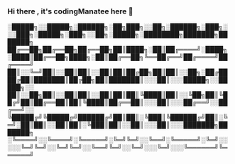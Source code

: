 ### Hi there , it's codingManatee here 👋                              

░█████╗░░█████╗░██████╗░██╗███╗░░██╗░██████╗░███╗░░░███╗░█████╗░███╗░░██╗░█████╗░████████╗███████╗███████╗
██╔══██╗██╔══██╗██╔══██╗██║████╗░██║██╔════╝░████╗░████║██╔══██╗████╗░██║██╔══██╗╚══██╔══╝██╔════╝██╔════╝
██║░░╚═╝██║░░██║██║░░██║██║██╔██╗██║██║░░██╗░██╔████╔██║███████║██╔██╗██║███████║░░░██║░░░█████╗░░█████╗░░
██║░░██╗██║░░██║██║░░██║██║██║╚████║██║░░╚██╗██║╚██╔╝██║██╔══██║██║╚████║██╔══██║░░░██║░░░██╔══╝░░██╔══╝░░
╚█████╔╝╚█████╔╝██████╔╝██║██║░╚███║╚██████╔╝██║░╚═╝░██║██║░░██║██║░╚███║██║░░██║░░░██║░░░███████╗███████╗
░╚════╝░░╚════╝░╚═════╝░╚═╝╚═╝░░╚══╝░╚═════╝░╚═╝░░░░░╚═╝╚═╝░░╚═╝╚═╝░░╚══╝╚═╝░░╚═╝░░░╚═╝░░░╚══════╝╚══════╝                                                                                         
